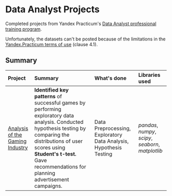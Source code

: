 # Data Analyst Projects
Completed projects from Yandex Practicum's [Data Analyst professional training program](https://practicum.com/data-analyst/).

Unfortunately, the datasets can't be posted because of the limitations in the [Yandex.Practicum terms of use](https://yandex.ru/legal/praktikum_termsofuse/) (clause 4.1).

## Summary

| Project | Summary | What's done | Libraries used |
| :---------------------- | :---------------------- | :---------------------- | :---------------------- |
| [Analysis of the Gaming Industry](Game_Industry_Analysis) | **Identified key patterns** of successful games by performing exploratory data analysis. Conducted hypothesis testing by comparing the distributions of user scores using **Student's t-test.** Gave recommendations for planning advertisement campaigns. | Data Preprocessing, Exploratory Data Analysis, Hypothesis Testing | *pandas*, *numpy*, *scipy*, *seaborn*, *matplotlib* |

